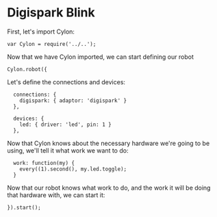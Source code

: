 # Digispark Blink

First, let's import Cylon:

    var Cylon = require('../..');

Now that we have Cylon imported, we can start defining our robot

    Cylon.robot({

Let's define the connections and devices:

      connections: {
        digispark: { adaptor: 'digispark' }
      },

      devices: {
        led: { driver: 'led', pin: 1 }
      },

Now that Cylon knows about the necessary hardware we're going to be using, we'll
tell it what work we want to do:

      work: function(my) {
        every((1).second(), my.led.toggle);
      }

Now that our robot knows what work to do, and the work it will be doing that
hardware with, we can start it:

    }).start();
